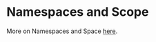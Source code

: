 # Namespaces and Scope


More on Namespaces and Space [here](https://realpython.com/python-namespaces-scope/).
